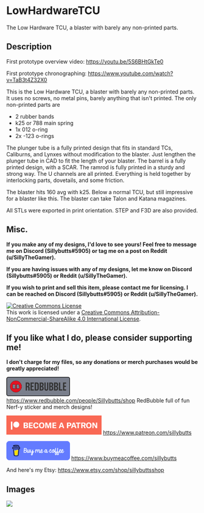 # LowHardwareTCU
The Low Hardware TCU, a blaster with barely any non-printed parts.

## Description

First prototype overview video: https://youtu.be/5S6BHtGkTe0

First prototype chronographing: https://www.youtube.com/watch?v=TaB3t4Z32X0


This is the Low Hardware TCU, a blaster with barely any non-printed parts. It uses no screws, no metal pins, barely anything that isn't printed. The only non-printed parts are

- 2 rubber bands
- k25 or 788 main spring
- 1x 012 o-ring
- 2x -123 o-rings

The plunger tube is a fully printed design that fits in standard TCs, Caliburns, and Lynxes without modification to the blaster. Just lengthen the plunger tube in CAD to fit the length of your blaster. The barrel is a fully printed design, with a SCAR. The ramrod is fully printed in a sturdy and strong way. The U channels are all printed. Everything is held together by interlocking parts, dovetails, and some friction. 

The blaster hits 160 avg with k25. Below a normal TCU, but still impressive for a blaster like this. The blaster can take Talon and Katana magazines. 


All STLs were exported in print orientation. STEP and F3D are also provided.


## Misc.

**If you make any of my designs, I'd love to see yours! Feel free to message me on Discord (Sillybutts#5905) or tag me on a post on Reddit (u/SillyTheGamer).**

**If you are having issues with any of my designs, let me know on Discord (Sillybutts#5905) or Reddit (u/SillyTheGamer).**

**If you wish to print and sell this item, please contact me for licensing. I can be reached on Discord (Sillybutts#5905) or Reddit (u/SillyTheGamer).**

<a rel="license" href="http://creativecommons.org/licenses/by-nc-sa/4.0/"><img alt="Creative Commons License" style="border-width:0" src="https://i.creativecommons.org/l/by-nc-sa/4.0/88x31.png" /></a><br />This work is licensed under a <a rel="license" href="http://creativecommons.org/licenses/by-nc-sa/4.0/">Creative Commons Attribution-NonCommercial-ShareAlike 4.0 International License</a>.


## If you like what I do, please consider supporting me!

**I don't charge for my files, so any donations or merch purchases would be greatly appreciated!**

<a href="https://www.redbubble.com/people/Sillybutts/shop/"><img alt="RedBubble Button" style="border-width:0" src="GHimages/RedbubbleButton.png" height="50" /></a> https://www.redbubble.com/people/Sillybutts/shop RedBubble full of fun Nerf-y sticker and merch designs!  

<a href="https://www.patreon.com/sillybutts/"><img alt="Patreon Button" style="border-width:0" src="GHimages/PatreonButton.png" height="50" /></a> https://www.patreon.com/sillybutts 

<a href="https://www.buymeacoffee.com/sillybutts/"><img alt="BuyMeACoffee Button" style="border-width:0" src="GHimages/buymeacoffeeButton2.png" height="50" /></a> https://www.buymeacoffee.com/sillybutts 

And here's my Etsy: https://www.etsy.com/shop/sillybuttsshop

## Images

<img src="GHimages/" width="500">
